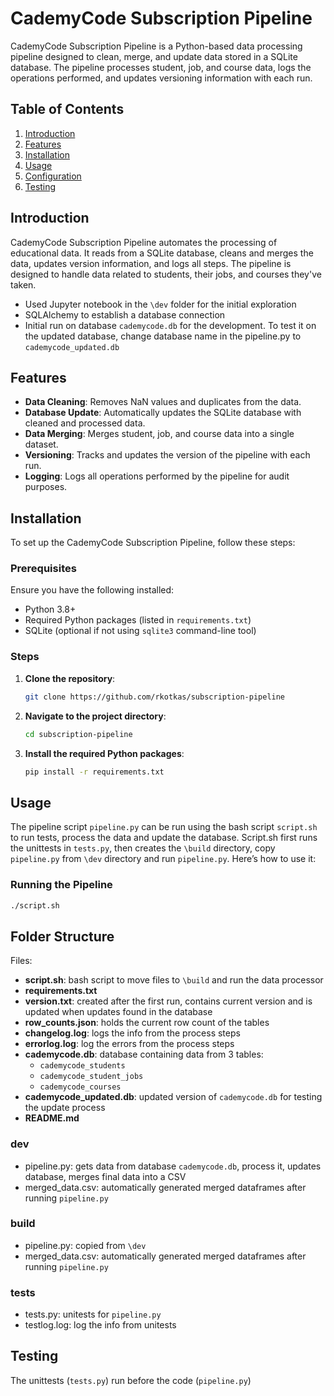 # CademyCode Subscription Pipeline

CademyCode Subscription Pipeline is a Python-based data processing pipeline designed to clean, merge, and update data stored in a SQLite database. The pipeline processes student, job, and course data, logs the operations performed, and updates versioning information with each run.

## Table of Contents

1. [Introduction](#introduction)
2. [Features](#features)
3. [Installation](#installation)
4. [Usage](#usage)
5. [Configuration](#folderstructure)
6. [Testing](#testing)


## Introduction

CademyCode Subscription Pipeline automates the processing of educational data. It reads from a SQLite database, cleans and merges the data, updates version information, and logs all steps. The pipeline is designed to handle data related to students, their jobs, and courses they've taken.

- Used Jupyter notebook in the `\dev` folder for the initial exploration
- SQLAlchemy to establish a database connection
- Initial run on database `cademycode.db` for the development. To test it on the updated database, change database name in the pipeline.py to `cademycode_updated.db`


## Features

- **Data Cleaning**: Removes NaN values and duplicates from the data.
- **Database Update**: Automatically updates the SQLite database with cleaned and processed data.
- **Data Merging**: Merges student, job, and course data into a single dataset.
- **Versioning**: Tracks and updates the version of the pipeline with each run.
- **Logging**: Logs all operations performed by the pipeline for audit purposes.

## Installation

To set up the CademyCode Subscription Pipeline, follow these steps:

### Prerequisites

Ensure you have the following installed:

- Python 3.8+
- Required Python packages (listed in `requirements.txt`)
- SQLite (optional if not using `sqlite3` command-line tool)

### Steps

1. **Clone the repository**:

    ```bash
    git clone https://github.com/rkotkas/subscription-pipeline
    ```

2. **Navigate to the project directory**:

    ```bash
    cd subscription-pipeline
    ```

3. **Install the required Python packages**:

    ```bash
    pip install -r requirements.txt
    ```

## Usage

The pipeline script `pipeline.py` can be run using the bash script `script.sh` to run tests, process the data and update the database. Script.sh first runs the unittests in `tests.py`, then creates the `\build` directory, copy `pipeline.py`  from `\dev` directory and run `pipeline.py`. Here’s how to use it:

### Running the Pipeline

```bash
./script.sh
```

## Folder Structure

Files:
- **script.sh**: bash script to move files to `\build` and run the data processor 
- **requirements.txt**
- **version.txt**: created after the first run, contains current version and is updated when updates found in the database
- **row_counts.json**: holds the current row count of the tables
- **changelog.log**: logs the info from the process steps 
- **errorlog.log**: log the errors from the process steps
- **cademycode.db**: database containing data from 3 tables:
    - `cademycode_students`
    - `cademycode_student_jobs`
    - `cademycode_courses`
- **cademycode_updated.db**: updated version of `cademycode.db` for testing the update process
- **README.md**

### dev
- pipeline.py: gets data from database `cademycode.db`, process it, updates database, merges final data into a CSV
- merged_data.csv: automatically generated merged dataframes after running `pipeline.py`

### build
- pipeline.py: copied from `\dev`
- merged_data.csv: automatically generated merged dataframes after running `pipeline.py`

### tests
- tests.py: unitests for `pipeline.py`
- testlog.log: log the info from unitests


## Testing
The unittests (`tests.py`) run before the code (`pipeline.py`)